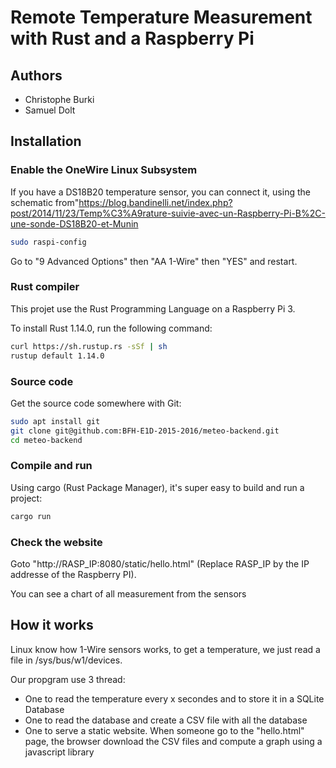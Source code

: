 # Remote Temperature Measurement with Rust and a Raspberry Pi

## Authors

- Christophe Burki
- Samuel Dolt

## Installation

### Enable the OneWire Linux Subsystem

If you have a DS18B20 temperature sensor, you can connect it, using the schematic
from"https://blog.bandinelli.net/index.php?post/2014/11/23/Temp%C3%A9rature-suivie-avec-un-Raspberry-Pi-B%2C-une-sonde-DS18B20-et-Munin

```sh
sudo raspi-config
```

Go to "9 Advanced Options" then "AA 1-Wire" then "YES" and restart.

### Rust compiler

This projet use the Rust Programming Language on a Raspberry Pi 3.

To install Rust 1.14.0, run the following command:

```sh
curl https://sh.rustup.rs -sSf | sh
rustup default 1.14.0
```

### Source code 

Get the source code somewhere with Git:

```sh
sudo apt install git
git clone git@github.com:BFH-E1D-2015-2016/meteo-backend.git
cd meteo-backend
```

### Compile and run

Using cargo (Rust Package Manager), it's super easy to build and run a project:

```sh
cargo run
```

### Check the website

Goto "http://RASP_IP:8080/static/hello.html" (Replace RASP_IP by the IP addresse of the Raspberry PI).

You can see a chart of all measurement from the sensors

## How it works

Linux know how 1-Wire sensors works, to get a temperature, we just read a file in /sys/bus/w1/devices.

Our propgram use 3 thread:
- One to read the temperature every x secondes and to store it in a SQLite Database 
- One to read the database and create a CSV file with all the database
- One to serve a static website. When someone go to the "hello.html" page, the browser download the CSV
  files and compute a graph using a javascript library



